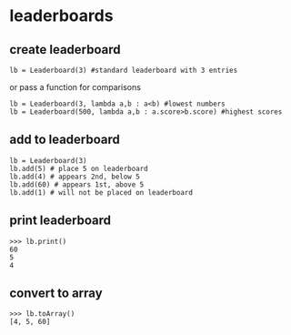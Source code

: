 # leaderboards

## create leaderboard
```
lb = Leaderboard(3) #standard leaderboard with 3 entries
```
or pass a function for comparisons
```
lb = Leaderboard(3, lambda a,b : a<b) #lowest numbers
lb = Leaderboard(500, lambda a,b : a.score>b.score) #highest scores
```

## add to leaderboard

```
lb = Leaderboard(3)
lb.add(5) # place 5 on leaderboard
lb.add(4) # appears 2nd, below 5
lb.add(60) # appears 1st, above 5
lb.add(1) # will not be placed on leaderboard
```

## print leaderboard

```
>>> lb.print()
60
5
4
```

## convert to array

```
>>> lb.toArray()
[4, 5, 60]
